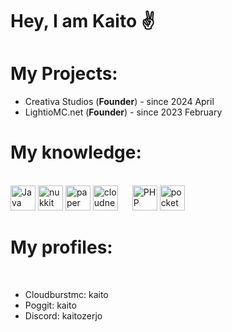 <h1 align>Hey, I am Kaito ✌</h1>

###

# My Projects:

- Creativa Studios (**Founder**) - since 2024 April
- LightioMC.net (**Founder**) - since 2023 February

<h1 align> My knowledge: </h1>
<br clear="both">

<div align>
  
<img src="https://cdn.jsdelivr.net/gh/devicons/devicon/icons/java/java-original.svg" height="40" alt="Java" />
<img src="https://avatars.githubusercontent.com/u/12780190?s=200&v=4" height="40" alt="nukkit" />
<img src="https://papermc.io/assets/logo/256x.png" height="40" alt="paper" />
<img src="https://avatars.githubusercontent.com/u/39465435?s=200&v=4" height="40" alt="cloudnet"/>
<img width="15" />
<img src="https://cdn.jsdelivr.net/gh/devicons/devicon/icons/php/php-original.svg" height="40" alt="PHP logo" />
<img src="https://avatars.githubusercontent.com/u/22548559?s=200&v=4" height="40" alt="pocketmine" />


</div>

###
<h1 align> My profiles: </h1>
<br clear="both">

- Cloudburstmc: kaito
- Poggit: kaito
- Discord: kaitozerjo

###
